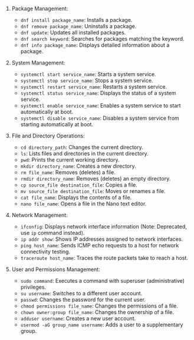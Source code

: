 
<ol>
    <li>
        <p>Package Management:</p>
        <ul>
            <li><code>dnf install package_name</code>: Installs a package.</li>
            <li><code>dnf remove package_name</code>: Uninstalls a package.</li>
            <li><code>dnf update</code>: Updates all installed packages.</li>
            <li><code>dnf search keyword</code>: Searches for packages matching the keyword.</li>
            <li><code>dnf info package_name</code>: Displays detailed information about a package.</li>
        </ul>
    </li>
    <li>
        <p>System Management:</p>
        <ul>
            <li><code>systemctl start service_name</code>: Starts a system service.</li>
            <li><code>systemctl stop service_name</code>: Stops a system service.</li>
            <li><code>systemctl restart service_name</code>: Restarts a system service.</li>
            <li><code>systemctl status service_name</code>: Displays the status of a system service.</li>
            <li><code>systemctl enable service_name</code>: Enables a system service to start automatically at boot.</li>
            <li><code>systemctl disable service_name</code>: Disables a system service from starting automatically at boot.</li>
        </ul>
    </li>
    <li>
        <p>File and Directory Operations:</p>
        <ul>
            <li><code>cd directory_path</code>: Changes the current directory.</li>
            <li><code>ls</code>: Lists files and directories in the current directory.</li>
            <li><code>pwd</code>: Prints the current working directory.</li>
            <li><code>mkdir directory_name</code>: Creates a new directory.</li>
            <li><code>rm file_name</code>: Removes (deletes) a file.</li>
            <li><code>rmdir directory_name</code>: Removes (deletes) an empty directory.</li>
            <li><code>cp source_file destination_file</code>: Copies a file.</li>
            <li><code>mv source_file destination_file</code>: Moves or renames a file.</li>
            <li><code>cat file_name</code>: Displays the contents of a file.</li>
            <li><code>nano file_name</code>: Opens a file in the Nano text editor.</li>
        </ul>
    </li>
    <li>
        <p>Network Management:</p>
        <ul>
            <li><code>ifconfig</code>: Displays network interface information (Note: Deprecated, use <code>ip</code> command instead).</li>
            <li><code>ip addr show</code>: Shows IP addresses assigned to network interfaces.</li>
            <li><code>ping host_name</code>: Sends ICMP echo requests to a host for network connectivity testing.</li>
            <li><code>traceroute host_name</code>: Traces the route packets take to reach a host.</li>
        </ul>
    </li>
    <li>
        <p>User and Permissions Management:</p>
        <ul>
            <li><code>sudo command</code>: Executes a command with superuser (administrative) privileges.</li>
            <li><code>su username</code>: Switches to a different user account.</li>
            <li><code>passwd</code>: Changes the password for the current user.</li>
            <li><code>chmod permissions file_name</code>: Changes the permissions of a file.</li>
            <li><code>chown owner:group file_name</code>: Changes the ownership of a file.</li>
            <li><code>adduser username</code>: Creates a new user account.</li>
            <li><code>usermod -aG group_name username</code>: Adds a user to a supplementary group.</li>
        </ul>
    </li>
</ol>
